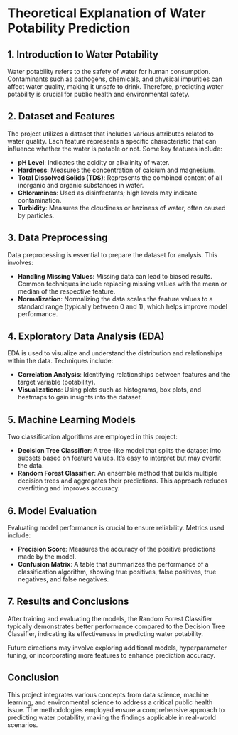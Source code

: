 # Theoretical Explanation of Water Potability Prediction

## 1. Introduction to Water Potability
Water potability refers to the safety of water for human consumption. Contaminants such as pathogens, chemicals, and physical impurities can affect water quality, making it unsafe to drink. Therefore, predicting water potability is crucial for public health and environmental safety.

## 2. Dataset and Features
The project utilizes a dataset that includes various attributes related to water quality. Each feature represents a specific characteristic that can influence whether the water is potable or not. Some key features include:
- **pH Level**: Indicates the acidity or alkalinity of water.
- **Hardness**: Measures the concentration of calcium and magnesium.
- **Total Dissolved Solids (TDS)**: Represents the combined content of all inorganic and organic substances in water.
- **Chloramines**: Used as disinfectants; high levels may indicate contamination.
- **Turbidity**: Measures the cloudiness or haziness of water, often caused by particles.

## 3. Data Preprocessing
Data preprocessing is essential to prepare the dataset for analysis. This involves:
- **Handling Missing Values**: Missing data can lead to biased results. Common techniques include replacing missing values with the mean or median of the respective feature.
- **Normalization**: Normalizing the data scales the feature values to a standard range (typically between 0 and 1), which helps improve model performance.

## 4. Exploratory Data Analysis (EDA)
EDA is used to visualize and understand the distribution and relationships within the data. Techniques include:
- **Correlation Analysis**: Identifying relationships between features and the target variable (potability).
- **Visualizations**: Using plots such as histograms, box plots, and heatmaps to gain insights into the dataset.

## 5. Machine Learning Models
Two classification algorithms are employed in this project:
- **Decision Tree Classifier**: A tree-like model that splits the dataset into subsets based on feature values. It’s easy to interpret but may overfit the data.
- **Random Forest Classifier**: An ensemble method that builds multiple decision trees and aggregates their predictions. This approach reduces overfitting and improves accuracy.

## 6. Model Evaluation
Evaluating model performance is crucial to ensure reliability. Metrics used include:
- **Precision Score**: Measures the accuracy of the positive predictions made by the model.
- **Confusion Matrix**: A table that summarizes the performance of a classification algorithm, showing true positives, false positives, true negatives, and false negatives.

## 7. Results and Conclusions
After training and evaluating the models, the Random Forest Classifier typically demonstrates better performance compared to the Decision Tree Classifier, indicating its effectiveness in predicting water potability.

Future directions may involve exploring additional models, hyperparameter tuning, or incorporating more features to enhance prediction accuracy.

## Conclusion
This project integrates various concepts from data science, machine learning, and environmental science to address a critical public health issue. The methodologies employed ensure a comprehensive approach to predicting water potability, making the findings applicable in real-world scenarios.
